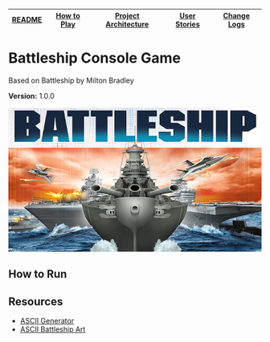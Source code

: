 |[README](README.md)|[How to Play](assets/how-to-play.md)|[Project Architecture](assets/architecture.md)|[User Stories](assets/user-stories.md)|[Change Logs](assets/change-logs.md)|
|-|-|-|-|-|

# Battleship Console Game
Based on Battleship by Milton Bradley

**Version:** 1.0.0


![Battleship Game Image](assets/images/battleship.jpg)

## How to Run

## Resources
* [ASCII Generator](http://www.network-science.de/ascii/)
* [ASCII Battleship Art](http://asciiartboats.blogspot.com/2016/06/battleship-ascii-art.html)
